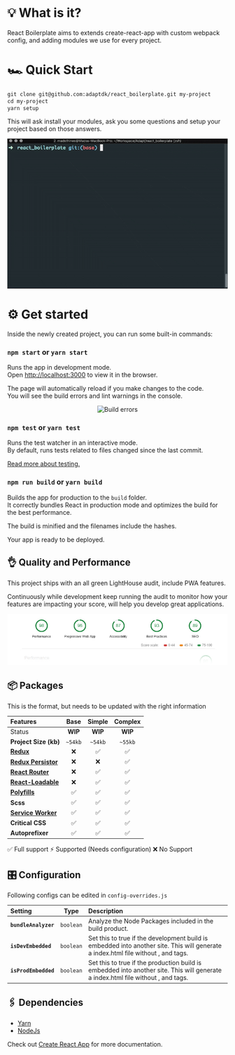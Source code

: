 # 💡 What is it?
React Boilerplate aims to extends create-react-app with custom webpack config, and adding modules we use for every project.

# 🏎 Quick Start
```console
git clone git@github.com:adaptdk/react_boilerplate.git my-project
cd my-project
yarn setup
```
This will ask install your modules, ask you some questions and setup your project based on those answers.

<p align="center">
  <img src="https://raw.githubusercontent.com/adaptdk/react_boilerplate/docs/doc/setup-intro-video.gif?token=APWiOp_OQJvk2uDLjqfi0MiDPrEaCLPOks5b6vy-wA%3D%3D" alt="Intro Video">
</p>

# ⚙ Get started

Inside the newly created project, you can run some built-in commands:

### `npm start` or `yarn start`

Runs the app in development mode.<br>
Open [http://localhost:3000](http://localhost:3000) to view it in the browser.

The page will automatically reload if you make changes to the code.<br>
You will see the build errors and lint warnings in the console.

<p align='center'>
<img src='https://cdn.rawgit.com/marionebl/create-react-app/9f62826/screencast-error.svg' width='600' alt='Build errors'>
</p>

### `npm test` or `yarn test`

Runs the test watcher in an interactive mode.<br>
By default, runs tests related to files changed since the last commit.

[Read more about testing.](https://github.com/facebook/create-react-app/blob/master/packages/react-scripts/template/README.md#running-tests)

### `npm run build` or `yarn build`

Builds the app for production to the `build` folder.<br>
It correctly bundles React in production mode and optimizes the build for the best performance.

The build is minified and the filenames include the hashes.<br>

Your app is ready to be deployed.

## 👌 Quality and Performance
This project ships with an all green LightHouse audit, include PWA features.

Continuously while development keep running the audit to monitor how your features are impacting your score, will help you develop great applications.

<p align="center">
  <img src="https://raw.githubusercontent.com/adaptdk/react_boilerplate/docs/doc/LightHouse-Audit.jpg?token=APWiOomvEvnCx4kDbaleAMcYSW6T0UqPks5b6vy6wA%3D%3D" alt="LightHouse Audit">
</p>

## 📦 Packages

This is the format, but needs to be updated with the right information

| Features       | Base | Simple | Complex |
| :------------- | :--: | :----: | :-----: |
| Status | **WIP** | **WIP** | **WIP** |
| **Project Size (kb)** | `~54kb` | `~54kb` | `~55kb` |
| **[Redux](https://github.com/reduxjs/redux)** | ❌ | ✅ | ✅ |
| **[Redux Persistor](https://github.com/rt2zz/redux-persist)** | ❌ | ❌ | ✅ |
| **[React Router](https://github.com/ReactTraining/react-router)** | ❌ | ✅ | ✅ |
| **[React-Loadable](https://github.com/jamiebuilds/react-loadable)** | ❌ | ✅ | ✅ |
| **[Polyfills](https://reactjs.org/docs/react-dom.html#browser-support)** | ✅ | ✅ | ✅ |
| **Scss** | ✅ | ✅ | ✅ |
| **[Service Worker](https://developers.google.com/web/fundamentals/primers/service-workers)** | ✅ | ✅ | ✅ |
| **Critical CSS** | ✅ | ✅ | ✅ |
| **Autoprefixer** | ✅ | ✅ | ✅ |

✅ Full support ⚡ Supported (Needs configuration) ❌ No Support

## 🎛 Configuration
Following configs can be edited in `config-overrides.js`

| Setting | Type | Description |
| :-------- | :----: | :--------- |
| **`bundleAnalyzer`** | `boolean` | Analyze the Node Packages included in the build product. |
| **`isDevEmbedded`** | `boolean` | Set this to true if the development build is embedded into another site. This will generate a index.html file without <html>, <head> and <body> tags. |
| **`isProdEmbedded`** | `boolean` | Set this to true if the production build is embedded into another site. This will generate a index.html file without <html>, <head> and <body> tags. |

## 🖇 Dependencies
- [Yarn](https://yarnpkg.com/en/docs/install)
- [NodeJs](https://nodejs.org/en/download/)

Check out [Create React App](https://github.com/facebook/create-react-app) for more documentation.
